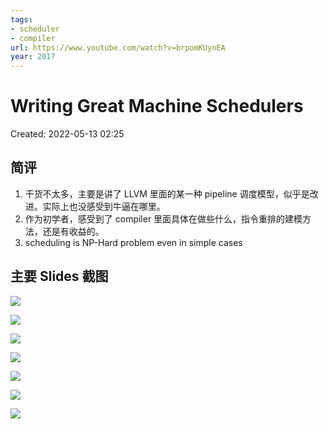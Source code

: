```yaml
---
tags:
- scheduler
- compiler
url: https://www.youtube.com/watch?v=brpomKUynEA
year: 2017
---
```


# Writing Great Machine Schedulers

Created: 2022-05-13 02:25

## 简评

1. 干货不太多，主要是讲了 LLVM 里面的某一种 pipeline 调度模型，似乎是改进。实际上也没感受到牛逼在哪里。
2. 作为初学者，感受到了 compiler 里面具体在做些什么，指令重排的建模方法，还是有收益的。
3. scheduling is NP-Hard problem even in simple cases

## 主要 Slides 截图

![](https://tva1.sinaimg.cn/large/e6c9d24egy1h266mjmzqmj20me0c074v.jpg)

![](https://tva1.sinaimg.cn/large/e6c9d24egy1h266okcpsbj20pm0aawf1.jpg)


![](https://tva1.sinaimg.cn/large/e6c9d24egy1h266pj1z20j20xi0hmgnl.jpg)

![](https://tva1.sinaimg.cn/large/e6c9d24egy1h266u41rh9j20y40gejt1.jpg)


![](https://tva1.sinaimg.cn/large/e6c9d24egy1h26mpyog03j20xw0iwgnk.jpg)

![](https://tva1.sinaimg.cn/large/e6c9d24egy1h26msm4k0wj21h20pqdlx.jpg)

![](https://tva1.sinaimg.cn/large/e6c9d24egy1h26nkof5orj21f80pq779.jpg)
